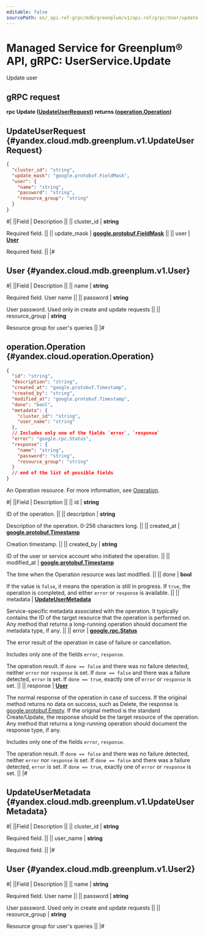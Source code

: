 ```yaml
---
editable: false
sourcePath: en/_api-ref-grpc/mdb/greenplum/v1/api-ref/grpc/User/update.md
---
```


# Managed Service for Greenplum® API, gRPC: UserService.Update

Update user

## gRPC request

**rpc Update ([UpdateUserRequest](#yandex.cloud.mdb.greenplum.v1.UpdateUserRequest)) returns ([operation.Operation](#yandex.cloud.operation.Operation))**

## UpdateUserRequest {#yandex.cloud.mdb.greenplum.v1.UpdateUserRequest}

```json
{
  "cluster_id": "string",
  "update_mask": "google.protobuf.FieldMask",
  "user": {
    "name": "string",
    "password": "string",
    "resource_group": "string"
  }
}
```

#|
||Field | Description ||
|| cluster_id | **string**

Required field.  ||
|| update_mask | **[google.protobuf.FieldMask](https://developers.google.com/protocol-buffers/docs/reference/csharp/class/google/protobuf/well-known-types/field-mask)** ||
|| user | **[User](#yandex.cloud.mdb.greenplum.v1.User)**

Required field.  ||
|#

## User {#yandex.cloud.mdb.greenplum.v1.User}

#|
||Field | Description ||
|| name | **string**

Required field. User name ||
|| password | **string**

User password. Used only in create and update requests ||
|| resource_group | **string**

Resource group for user's queries ||
|#

## operation.Operation {#yandex.cloud.operation.Operation}

```json
{
  "id": "string",
  "description": "string",
  "created_at": "google.protobuf.Timestamp",
  "created_by": "string",
  "modified_at": "google.protobuf.Timestamp",
  "done": "bool",
  "metadata": {
    "cluster_id": "string",
    "user_name": "string"
  },
  // Includes only one of the fields `error`, `response`
  "error": "google.rpc.Status",
  "response": {
    "name": "string",
    "password": "string",
    "resource_group": "string"
  }
  // end of the list of possible fields
}
```

An Operation resource. For more information, see [Operation](/docs/api-design-guide/concepts/operation).

#|
||Field | Description ||
|| id | **string**

ID of the operation. ||
|| description | **string**

Description of the operation. 0-256 characters long. ||
|| created_at | **[google.protobuf.Timestamp](https://developers.google.com/protocol-buffers/docs/reference/google.protobuf#timestamp)**

Creation timestamp. ||
|| created_by | **string**

ID of the user or service account who initiated the operation. ||
|| modified_at | **[google.protobuf.Timestamp](https://developers.google.com/protocol-buffers/docs/reference/google.protobuf#timestamp)**

The time when the Operation resource was last modified. ||
|| done | **bool**

If the value is `false`, it means the operation is still in progress.
If `true`, the operation is completed, and either `error` or `response` is available. ||
|| metadata | **[UpdateUserMetadata](#yandex.cloud.mdb.greenplum.v1.UpdateUserMetadata)**

Service-specific metadata associated with the operation.
It typically contains the ID of the target resource that the operation is performed on.
Any method that returns a long-running operation should document the metadata type, if any. ||
|| error | **[google.rpc.Status](https://cloud.google.com/tasks/docs/reference/rpc/google.rpc#status)**

The error result of the operation in case of failure or cancellation.

Includes only one of the fields `error`, `response`.

The operation result.
If `done == false` and there was no failure detected, neither `error` nor `response` is set.
If `done == false` and there was a failure detected, `error` is set.
If `done == true`, exactly one of `error` or `response` is set. ||
|| response | **[User](#yandex.cloud.mdb.greenplum.v1.User2)**

The normal response of the operation in case of success.
If the original method returns no data on success, such as Delete,
the response is [google.protobuf.Empty](https://developers.google.com/protocol-buffers/docs/reference/google.protobuf#google.protobuf.Empty).
If the original method is the standard Create/Update,
the response should be the target resource of the operation.
Any method that returns a long-running operation should document the response type, if any.

Includes only one of the fields `error`, `response`.

The operation result.
If `done == false` and there was no failure detected, neither `error` nor `response` is set.
If `done == false` and there was a failure detected, `error` is set.
If `done == true`, exactly one of `error` or `response` is set. ||
|#

## UpdateUserMetadata {#yandex.cloud.mdb.greenplum.v1.UpdateUserMetadata}

#|
||Field | Description ||
|| cluster_id | **string**

Required field.  ||
|| user_name | **string**

Required field.  ||
|#

## User {#yandex.cloud.mdb.greenplum.v1.User2}

#|
||Field | Description ||
|| name | **string**

Required field. User name ||
|| password | **string**

User password. Used only in create and update requests ||
|| resource_group | **string**

Resource group for user's queries ||
|#